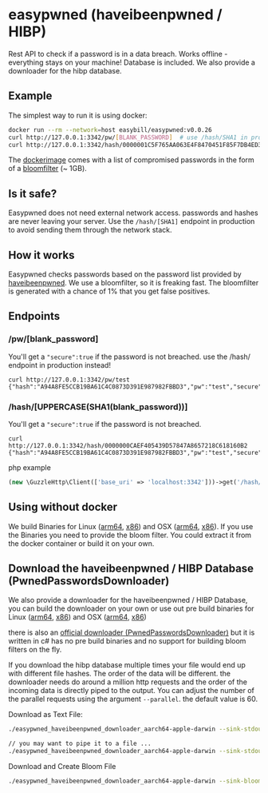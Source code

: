 # easypwned (haveibeenpwned / HIBP)
Rest API to check if a password is in a data breach. Works offline - everything stays on your machine! Database is included.
We also provide a downloader for the hibp database.

## Example
The simplest way to run it is using docker:

```bash
docker run --rm --network=host easybill/easypwned:v0.0.26
curl http://127.0.0.1:3342/pw/[BLANK_PASSWORD]  # use /hash/SHA1 in prod apps (pw/[PW] is for testing).
curl http://127.0.0.1:3342/hash/0000001C5F765AA063E4F8470451F85F7DB4ED3A # << UPPERCASE(SHA1(PLAINTEXT))
```
The [dockerimage](https://hub.docker.com/r/easybill/easypwned) comes with a list of compromised passwords in the form of a [bloomfilter](https://en.wikipedia.org/wiki/Bloom_filter) (~ 1GB).

## Is it safe?
Easypwned does not need external network access. passwords and hashes are never leaving your server.
Use the `/hash/[SHA1]` endpoint in production to avoid sending them through the network stack.

## How it works
Easypwned checks passwords based on the password list provided by [haveibeenpwned](https://haveibeenpwned.com/Passwords).
We use a bloomfilter, so it is freaking fast. The bloomfilter is generated with a chance of 1% that you get false positives.

## Endpoints
### /pw/[blank_password]
You'll get a `"secure":true` if the password is not breached.
use the /hash/ endpoint in production instead!
```
curl http://127.0.0.1:3342/pw/test
{"hash":"A94A8FE5CCB19BA61C4C0873D391E987982FBBD3","pw":"test","secure":false}
```
### /hash/[UPPERCASE(SHA1(blank_password))]
You'll get a `"secure":true` if the password is not breached.

```
curl http://127.0.0.1:3342/hash/0000000CAEF405439D57847A8657218C618160B2
{"hash":"A94A8FE5CCB19BA61C4C0873D391E987982FBBD3","pw":"test","secure":false}
```

php example
```php
(new \GuzzleHttp\Client(['base_uri' => 'localhost:3342']))->get('/hash/' . mb_strtoupper(sha1($password)));
```

## Using without docker
We build Binaries for Linux ([arm64](https://github.com/easybill/easypwned/releases/latest/download/easypwned_aarch64-unknown-linux-musl), [x86](https://github.com/easybill/easypwned/releases/latest/download/easypwned_x86_64-unknown-linux-musl
)) and OSX ([arm64](https://github.com/easybill/easypwned/releases/latest/download/easypwned_aarch64-apple-darwin), [x86](https://github.com/easybill/easypwned/releases/latest/download/easypwned_x86_64-apple-darwin)).
If you use the Binaries you need to provide the bloom filter. You could extract it from the docker container or build it on your own.


## Download the haveibeenpwned / HIBP Database (PwnedPasswordsDownloader)

We also provide a downloader for the haveibeenpwned / HIBP Database, you can build the downloader on your own or use out pre build binaries for Linux ([arm64](https://github.com/easybill/easypwned/releases/latest/download/easypwned_haveibeenpwned_downloader_aarch64-unknown-linux-musl), [x86](https://github.com/easybill/easypwned/releases/latest/download/easypwned_haveibeenpwned_downloader_x86_64-unknown-linux-musl
)) and OSX ([arm64](https://github.com/easybill/easypwned/releases/latest/download/easypwned_haveibeenpwned_downloader_aarch64-apple-darwin), [x86](https://github.com/easybill/easypwned/releases/latest/download/easypwned_haveibeenpwned_downloader_x86_64-apple-darwin))

there is also an [official downloader (PwnedPasswordsDownloader)](https://github.com/HaveIBeenPwned/PwnedPasswordsDownloader) but it is written in c# has no pre build binaries and no support for building bloom filters on the fly.

If you download the hibp database multiple times your file would end up with different file hashes.
The order of the data will be different. the downloader needs do around a million http requests and the order of the incoming data
is directly piped to the output. You can adjust the number of the parallel requests using the argument `--parallel`. the default value is 60.

Download as Text File:
```bash
./easypwned_haveibeenpwned_downloader_aarch64-apple-darwin --sink-stdout

// you may want to pipe it to a file ...
./easypwned_haveibeenpwned_downloader_aarch64-apple-darwin --sink-stdout > hibp.txt
```

Download and Create Bloom File
```bash
./easypwned_haveibeenpwned_downloader_aarch64-apple-darwin --sink-bloom-file=easypwned.bloom
```
